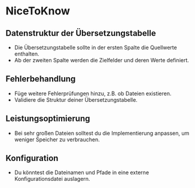 # NiceToKnow

## Datenstruktur der Übersetzungstabelle

- Die Übersetzungstabelle sollte in der ersten Spalte die Quellwerte enthalten.
- Ab der zweiten Spalte werden die Zielfelder und deren Werte definiert.

## Fehlerbehandlung

- Füge weitere Fehlerprüfungen hinzu, z.B. ob Dateien existieren.
- Validiere die Struktur deiner Übersetzungstabelle.

## Leistungsoptimierung

- Bei sehr großen Dateien solltest du die Implementierung anpassen, um weniger Speicher zu verbrauchen.

## Konfiguration

- Du könntest die Dateinamen und Pfade in eine externe Konfigurationsdatei auslagern.
